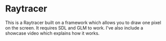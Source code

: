 # Raytracer
This is a Raytracer built on a framework which allows you to draw one pixel on the screen. It requires SDL and GLM to work. I've also include a showcase video which explains how it works.
